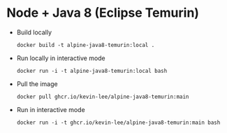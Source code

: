 # Node + Java 8 (Eclipse Temurin)

* Build locally
  ```shell
  docker build -t alpine-java8-temurin:local .
  ```

* Run locally in interactive mode
  ```shell
  docker run -i -t alpine-java8-temurin:local bash
  ```

* Pull the image
  ```shell
  docker pull ghcr.io/kevin-lee/alpine-java8-temurin:main
  ```

* Run in interactive mode
  ```shell
  docker run -i -t ghcr.io/kevin-lee/alpine-java8-temurin:main bash
  ```
